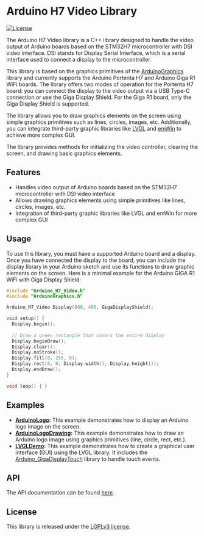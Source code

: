 # Arduino H7 Video Library

[![License](https://img.shields.io/badge/License-LGPLv3-blue.svg)]()

The Arduino H7 Video library is a C++ library designed to handle the video output of Arduino boards based on the STM32H7 microcontroller with DSI video interface. DSI stands for Display Serial Interface, which is a serial interface used to connect a display to the microcontroller.

This library is based on the graphics primitives of the [ArduinoGraphics](https://github.com/arduino-libraries/ArduinoGraphics) library and currently supports the Arduino Portenta H7 and Arduino Giga R1 WiFi boards. The library offers two modes of operation for the Portenta H7 board: you can connect the display to the video output via a USB Type-C connection or use the Giga Display Shield. For the Giga R1 board, only the Giga Display Shield is supported.

The library allows you to draw graphics elements on the screen using simple graphics primitives such as lines, circles, images, etc. Additionally, you can integrate third-party graphic libraries like [LVGL](https://lvgl.io/) and [emWin](https://www.segger.com/products/user-interface/emwin/) to achieve more complex GUI.

The library provides methods for initializing the video controller, clearing the screen, and drawing basic graphics elements.

## Features

- Handles video output of Arduino boards based on the STM32H7 microcontroller with DSI video interface
- Allows drawing graphics elements using simple primitives like lines, circles, images, etc.
- Integration of third-party graphic libraries like LVGL and emWin for more complex GUI

## Usage

To use this library, you must have a supported Arduino board and a display. Once you have connected the display to the board, you can include the display library in your Arduino sketch and use its functions to draw graphic elements on the screen. 
Here is a minimal example for the Arduino GIGA R1 WiFi with Giga Display Shield:

```cpp
#include "Arduino_H7_Video.h"
#include "ArduinoGraphics.h"

Arduino_H7_Video Display(800, 480, GigaDisplayShield);

void setup() {
  Display.begin();
  
  // Draw a green rectangle that covers the entire display
  Display.beginDraw();
  Display.clear();
  Display.noStroke();
  Display.fill(0, 255, 0);
  Display.rect(0, 0, Display.width(), Display.height());
  Display.endDraw();
}

void loop() { }
```
## Examples

- **[ArduinoLogo](../examples/ArduinoLogo):** This example demonstrates how to display an Arduino logo image on the screen.
- **[ArduinoLogoDrawing](../examples/ArduinoLogoDrawing):** This example demonstrates how to draw an Arduino logo image using graphics primitives (line, circle, rect, etc.).
- **[LVGLDemo](../examples/LVGLDemo):** This example demonstrates how to create a graphical user interface (GUI) using the LVGL library. It includes the [Arduino_GigaDisplayTouch](https://github.com/arduino-libraries/Arduino_GigaDisplayTouch/) library to handle touch events.

## API

The API documentation can be found [here](./api.md).

## License

This library is released under the [LGPLv3 license]().